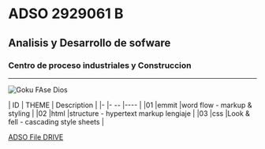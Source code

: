 # ADSO 2929061 B

## Analisis y Desarrollo de sofware

### Centro de proceso industriales y Construccion 

___

![Goku FAse Dios](https://tinyurl.com/27hk3yad)

| ID | THEME          | Description                            |
|-   |-          --   |----                                    |
|01  |emmit           |word flow - markup & styling            |
|02  |html            |structure - hypertext markup lengiaje   | 
|03  |css             |Look & fell - cascading style sheets    |

[ADSO File DRIVE](https://tinyurl.com/35dydh34)
